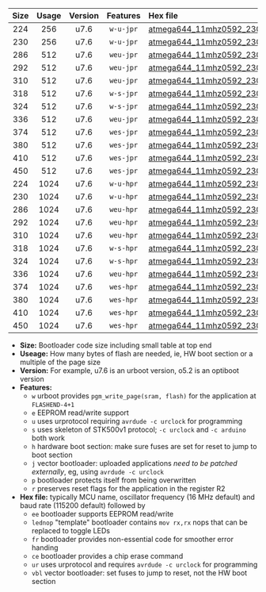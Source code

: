 |Size|Usage|Version|Features|Hex file|
|:-:|:-:|:-:|:-:|:--|
|224|256|u7.6|`w-u-jpr`|[atmega644_11mhz0592_230400bps_ur_vbl.hex](https://raw.githubusercontent.com/stefanrueger/urboot/main/atmega644_11mhz0592_230400bps_ur_vbl.hex)|
|230|256|u7.6|`w-u-jpr`|[atmega644_11mhz0592_230400bps_lednop_ur_vbl.hex](https://raw.githubusercontent.com/stefanrueger/urboot/main/atmega644_11mhz0592_230400bps_lednop_ur_vbl.hex)|
|286|512|u7.6|`weu-jpr`|[atmega644_11mhz0592_230400bps_ee_ur_vbl.hex](https://raw.githubusercontent.com/stefanrueger/urboot/main/atmega644_11mhz0592_230400bps_ee_ur_vbl.hex)|
|292|512|u7.6|`weu-jpr`|[atmega644_11mhz0592_230400bps_ee_lednop_ur_vbl.hex](https://raw.githubusercontent.com/stefanrueger/urboot/main/atmega644_11mhz0592_230400bps_ee_lednop_ur_vbl.hex)|
|310|512|u7.6|`weu-jpr`|[atmega644_11mhz0592_230400bps_ee_lednop_fr_ur_vbl.hex](https://raw.githubusercontent.com/stefanrueger/urboot/main/atmega644_11mhz0592_230400bps_ee_lednop_fr_ur_vbl.hex)|
|318|512|u7.6|`w-s-jpr`|[atmega644_11mhz0592_230400bps_vbl.hex](https://raw.githubusercontent.com/stefanrueger/urboot/main/atmega644_11mhz0592_230400bps_vbl.hex)|
|324|512|u7.6|`w-s-jpr`|[atmega644_11mhz0592_230400bps_lednop_vbl.hex](https://raw.githubusercontent.com/stefanrueger/urboot/main/atmega644_11mhz0592_230400bps_lednop_vbl.hex)|
|336|512|u7.6|`weu-jpr`|[atmega644_11mhz0592_230400bps_ee_lednop_fr_ce_ur_vbl.hex](https://raw.githubusercontent.com/stefanrueger/urboot/main/atmega644_11mhz0592_230400bps_ee_lednop_fr_ce_ur_vbl.hex)|
|374|512|u7.6|`wes-jpr`|[atmega644_11mhz0592_230400bps_ee_vbl.hex](https://raw.githubusercontent.com/stefanrueger/urboot/main/atmega644_11mhz0592_230400bps_ee_vbl.hex)|
|380|512|u7.6|`wes-jpr`|[atmega644_11mhz0592_230400bps_ee_lednop_vbl.hex](https://raw.githubusercontent.com/stefanrueger/urboot/main/atmega644_11mhz0592_230400bps_ee_lednop_vbl.hex)|
|410|512|u7.6|`wes-jpr`|[atmega644_11mhz0592_230400bps_ee_lednop_fr_vbl.hex](https://raw.githubusercontent.com/stefanrueger/urboot/main/atmega644_11mhz0592_230400bps_ee_lednop_fr_vbl.hex)|
|450|512|u7.6|`wes-jpr`|[atmega644_11mhz0592_230400bps_ee_lednop_fr_ce_vbl.hex](https://raw.githubusercontent.com/stefanrueger/urboot/main/atmega644_11mhz0592_230400bps_ee_lednop_fr_ce_vbl.hex)|
|224|1024|u7.6|`w-u-hpr`|[atmega644_11mhz0592_230400bps_ur.hex](https://raw.githubusercontent.com/stefanrueger/urboot/main/atmega644_11mhz0592_230400bps_ur.hex)|
|230|1024|u7.6|`w-u-hpr`|[atmega644_11mhz0592_230400bps_lednop_ur.hex](https://raw.githubusercontent.com/stefanrueger/urboot/main/atmega644_11mhz0592_230400bps_lednop_ur.hex)|
|286|1024|u7.6|`weu-hpr`|[atmega644_11mhz0592_230400bps_ee_ur.hex](https://raw.githubusercontent.com/stefanrueger/urboot/main/atmega644_11mhz0592_230400bps_ee_ur.hex)|
|292|1024|u7.6|`weu-hpr`|[atmega644_11mhz0592_230400bps_ee_lednop_ur.hex](https://raw.githubusercontent.com/stefanrueger/urboot/main/atmega644_11mhz0592_230400bps_ee_lednop_ur.hex)|
|310|1024|u7.6|`weu-hpr`|[atmega644_11mhz0592_230400bps_ee_lednop_fr_ur.hex](https://raw.githubusercontent.com/stefanrueger/urboot/main/atmega644_11mhz0592_230400bps_ee_lednop_fr_ur.hex)|
|318|1024|u7.6|`w-s-hpr`|[atmega644_11mhz0592_230400bps.hex](https://raw.githubusercontent.com/stefanrueger/urboot/main/atmega644_11mhz0592_230400bps.hex)|
|324|1024|u7.6|`w-s-hpr`|[atmega644_11mhz0592_230400bps_lednop.hex](https://raw.githubusercontent.com/stefanrueger/urboot/main/atmega644_11mhz0592_230400bps_lednop.hex)|
|336|1024|u7.6|`weu-hpr`|[atmega644_11mhz0592_230400bps_ee_lednop_fr_ce_ur.hex](https://raw.githubusercontent.com/stefanrueger/urboot/main/atmega644_11mhz0592_230400bps_ee_lednop_fr_ce_ur.hex)|
|374|1024|u7.6|`wes-hpr`|[atmega644_11mhz0592_230400bps_ee.hex](https://raw.githubusercontent.com/stefanrueger/urboot/main/atmega644_11mhz0592_230400bps_ee.hex)|
|380|1024|u7.6|`wes-hpr`|[atmega644_11mhz0592_230400bps_ee_lednop.hex](https://raw.githubusercontent.com/stefanrueger/urboot/main/atmega644_11mhz0592_230400bps_ee_lednop.hex)|
|410|1024|u7.6|`wes-hpr`|[atmega644_11mhz0592_230400bps_ee_lednop_fr.hex](https://raw.githubusercontent.com/stefanrueger/urboot/main/atmega644_11mhz0592_230400bps_ee_lednop_fr.hex)|
|450|1024|u7.6|`wes-hpr`|[atmega644_11mhz0592_230400bps_ee_lednop_fr_ce.hex](https://raw.githubusercontent.com/stefanrueger/urboot/main/atmega644_11mhz0592_230400bps_ee_lednop_fr_ce.hex)|

- **Size:** Bootloader code size including small table at top end
- **Useage:** How many bytes of flash are needed, ie, HW boot section or a multiple of the page size
- **Version:** For example, u7.6 is an urboot version, o5.2 is an optiboot version
- **Features:**
  + `w` urboot provides `pgm_write_page(sram, flash)` for the application at `FLASHEND-4+1`
  + `e` EEPROM read/write support
  + `u` uses urprotocol requiring `avrdude -c urclock` for programming
  + `s` uses skeleton of STK500v1 protocol; `-c urclock` and `-c arduino` both work
  + `h` hardware boot section: make sure fuses are set for reset to jump to boot section
  + `j` vector bootloader: uploaded applications *need to be patched externally*, eg, using `avrdude -c urclock`
  + `p` bootloader protects itself from being overwritten
  + `r` preserves reset flags for the application in the register R2
- **Hex file:** typically MCU name, oscillator frequency (16 MHz default) and baud rate (115200 default) followed by
  + `ee` bootloader supports EEPROM read/write
  + `lednop` "template" bootloader contains `mov rx,rx` nops that can be replaced to toggle LEDs
  + `fr` bootloader provides non-essential code for smoother error handing
  + `ce` bootloader provides a chip erase command
  + `ur` uses urprotocol and requires `avrdude -c urclock` for programming
  + `vbl` vector bootloader: set fuses to jump to reset, not the HW boot section
